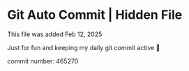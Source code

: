 # Git Auto Commit | Hidden File

This file was added Feb 12, 2025

Just for fun and keeping my daily git commit active 🤪

commit number: 465270

